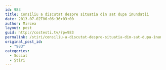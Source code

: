 ```yaml
---
id: 983
title: Consiliu a discutat despre situatia din sat dupa inundatii
date: 2013-07-02T06:06:36+03:00
author: Mircea
layout: post
guid: http://costesti.tv/?p=983
permalink: /stiri/consiliu-a-discutat-despre-situatia-din-sat-dupa-inundatii/
original_post_id:
  - "983"
categories:
  - Social
  - Știri
---
```

</p>